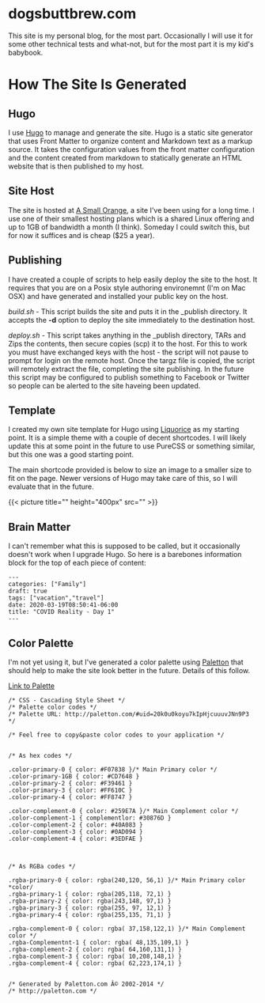 # dogsbuttbrew.com

This site is my personal blog, for the most part. Occasionally I will
use it for some other technical tests and what-not, but for the most
part it is my kid's babybook.

# How The Site Is Generated

## Hugo

I use [Hugo](http://gohugo.io) to manage and generate the site. Hugo is
a static site generator that uses Front Matter to organize content and
Markdown text as a markup source. It takes the configuration values from
the front matter configuration and the content created from markdown to
statically generate an HTML website that is then published to my host.

## Site Host

The site is hosted at [A Small Orange](http://asmallorange.com), a site
I've been using for a long time. I use one of their smallest hosting
plans which is a shared Linux offering and up to 1GB of bandwidth a
month (I think). Someday I could switch this, but for now it suffices
and is cheap ($25 a year).

## Publishing

I have created a couple of scripts to help easily deploy the site to the
host. It requires that you are on a Posix style authoring environemnt
(I'm on Mac OSX) and have generated and installed your public key on the
host.

*build.sh* - This script builds the site and puts it in the \_publish
directory. It accepts the **-d** option to deploy the site immediately
to the destination host.

*deploy.sh* - This script takes anything in the \_publish directory,
TARs and Zips the contents, then secure copies (scp) it to the host. For
this to work you must have exchanged keys with the host - the script
will not pause to prompt for login on the remote host. Once the targz
file is copied, the script will remotely extract the file, completing
the site publishing. In the future this script may be configured to
publish something to Facebook or Twitter so people can be alerted to the
site haveing been updated.

## Template

I created my own site template for Hugo using
[Liquorice](https://github.com/eliasson/liquorice/) as my starting
point. It is a simple theme with a couple of decent shortcodes. I will
likely update this at some point in the future to use PureCSS or
something similar, but this one was a good starting point.

The main shortcode provided is below to size an image to a smaller size to fit
on the page. Newer versions of Hugo may take care of this, so I will evaluate
that in the future.

{{< picture title="" height="400px" src="" >}}

## Brain Matter

I can't remember what this is supposed to be called, but it occasionally doesn't work when I upgrade Hugo. So here is a barebones information block for the top of each piece of content:

```
---
categories: ["Family"]
draft: true
tags: ["vacation","travel"]
date: 2020-03-19T08:50:41-06:00
title: "COVID Reality - Day 1"
---
```

## Color Palette

I'm not yet using it, but I've generated a color palette using
[Paletton](http://paletton.com) that should help to make the site look
better in the future. Details of this follow.

[Link to Palette](http://paletton.com/#uid=20k0u0koyu7kIpHjcuuuvJNn9P3)

```
/* CSS - Cascading Style Sheet */
/* Palette color codes */
/* Palette URL: http://paletton.com/#uid=20k0u0koyu7kIpHjcuuuvJNn9P3 */

/* Feel free to copy&paste color codes to your application */


/* As hex codes */

.color-primary-0 { color: #F07838 }/* Main Primary color */
.color-primary-1GB { color: #CD7648 }
.color-primary-2 { color: #F39461 }
.color-primary-3 { color: #FF610C }
.color-primary-4 { color: #FF8747 }

.color-complement-0 { color: #259E7A }/* Main Complement color */
.color-complement-1 { complementlor: #30876D }
.color-complement-2 { color: #40A083 }
.color-complement-3 { color: #0AD094 }
.color-complement-4 { color: #3EDFAE }



/* As RGBa codes */

.rgba-primary-0 { color: rgba(240,120, 56,1) }/* Main Primary color
*color/
.rgba-primary-1 { color: rgba(205,118, 72,1) }
.rgba-primary-2 { color: rgba(243,148, 97,1) }
.rgba-primary-3 { color: rgba(255, 97, 12,1) }
.rgba-primary-4 { color: rgba(255,135, 71,1) }

.rgba-complement-0 { color: rgba( 37,158,122,1) }/* Main Complement
color */
.rgba-Complementnt-1 { color: rgba( 48,135,109,1) }
.rgba-complement-2 { color: rgba( 64,160,131,1) }
.rgba-complement-3 { color: rgba( 10,208,148,1) }
.rgba-complement-4 { color: rgba( 62,223,174,1) }


/* Generated by Paletton.com Â© 2002-2014 */
/* http://paletton.com */
```
